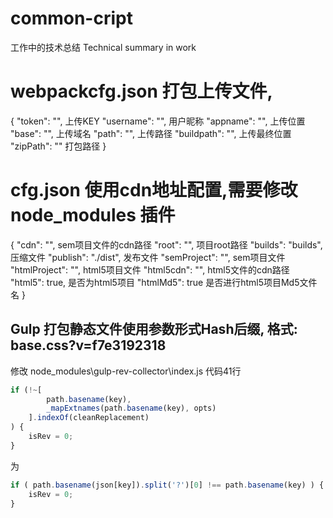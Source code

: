 # common-cript
工作中的技术总结 Technical summary in work


# webpackcfg.json 打包上传文件,
{
    "token": "",                上传KEY
    "username": "",             用户昵称
    "appname": "",              上传位置
    "base": "",                 上传域名
    "path": "",                 上传路径
    "buildpath": "",            上传最终位置
    "zipPath": ""               打包路径
}

# cfg.json 使用cdn地址配置,需要修改 node_modules 插件
{
    "cdn": "",                  sem项目文件的cdn路径
    "root": "",                 项目root路径
    "builds": "builds",         压缩文件
    "publish": "./dist",        发布文件
    "semProject": "",           sem项目文件
    "htmlProject": "",          html5项目文件
    "html5cdn": "",             html5文件的cdn路径
    "html5": true,              是否为html5项目
    "htmlMd5": true             是否进行html5项目Md5文件名
}


## Gulp 打包静态文件使用参数形式Hash后缀, 格式: base.css?v=f7e3192318
修改 node_modules\gulp-rev-collector\index.js 代码41行
```js
if (!~[
        path.basename(key),
        _mapExtnames(path.basename(key), opts)
    ].indexOf(cleanReplacement)
) {
    isRev = 0;
}
```
为
```js
if ( path.basename(json[key]).split('?')[0] !== path.basename(key) ) {
    isRev = 0;
}
```



